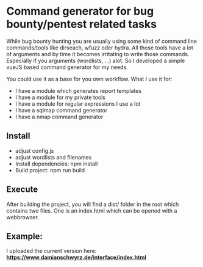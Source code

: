 # Command generator for bug bounty/pentest related tasks

While bug bounty hunting you are usually using some kind of command line commands/tools like dirseach, wfuzz oder hydra.
All those tools have a lot of arguments and by time it becomes irritating to write those commands. Especially if you 
arguments (wordlists, ...) alot. So I developed a simple vueJS based command generator for my needs. 

You could use it as a base for you own workflow. What I use it for:

- I have a module which generates report templates
- I have a module for my private tools 
- I have a module for regular expressions I use a lot
- I have a sqlmap command generator
- I have a nmap command generator

## Install

- adjust config.js
- adjust wordlists and filenames
- Install dependencies: npm install
- Build project: npm run build

## Execute

After building the project, you will find a dist/ folder in the root which contains two files. One is an index.html 
which can be opened with a webbrowser.

## Example:

I uploaded the current version here: __https://www.damianschwyrz.de/interface/index.html__
